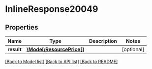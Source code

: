 # InlineResponse20049

## Properties
Name | Type | Description | Notes
------------ | ------------- | ------------- | -------------
**result** | [**\Model\ResourcePrice[]**](ResourcePrice.md) |  | [optional] 

[[Back to Model list]](../README.md#documentation-for-models) [[Back to API list]](../README.md#documentation-for-api-endpoints) [[Back to README]](../README.md)


